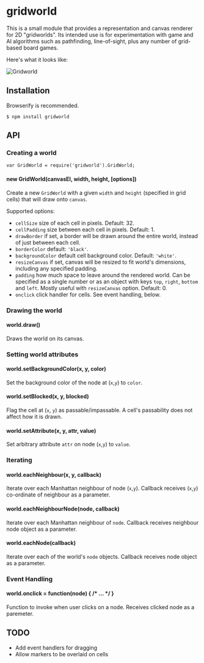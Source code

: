 # gridworld

This is a small module that provides a representation and canvas renderer for 2D "gridworlds". Its intended use is for experimentation with game and AI algorithms such as pathfinding, line-of-sight, plus any number of grid-based board games.

Here's what it looks like:

![Gridworld](https://raw.github.com/jaz303/gridworld/master/screenshot.png)

## Installation

Browserify is recommended.

    $ npm install gridworld

## API

### Creating a world

    var GridWorld = require('gridworld').GridWorld;

#### new GridWorld(canvasEl, width, height, [options])

Create a new `GridWorld` with a given `width` and `height` (specified in grid cells) that will draw onto `canvas`.

Supported options:

  * `cellSize` size of each cell in pixels. Default: 32.
  * `cellPadding` size between each cell in pixels. Default: 1.
  * `drawBorder` if set, a border will be drawn around the entire world, instead of just between each cell.
  * `borderColor` default: `'black'`.
  * `backgroundColor` default cell background color. Default: `'white'`.
  * `resizeCanvas` if set, canvas will be resized to fit world's dimensions, including any specified padding.
  * `padding` how much space to leave around the rendered world. Can be specified as a single number or as an object with keys `top`, `right`, `bottom` and `left`. Mostly useful with `resizeCanvas` option. Default: 0.
  * `onclick` click handler for cells. See event handling, below.

### Drawing the world

#### world.draw()

Draws the world on its canvas.

### Setting world attributes

#### world.setBackgroundColor(x, y, color)

Set the background color of the node at (`x`,`y`) to `color`.

#### world.setBlocked(x, y, blocked)

Flag the cell at (`x`, `y`) as passable/impassable. A cell's passability does not affect how it is drawn.

#### world.setAttribute(x, y, attr, value)

Set arbitrary attribute `attr` on node (`x`,`y`) to `value`.

### Iterating

#### world.eachNeighbour(x, y, callback)

Iterate over each Manhattan neighbour of node (`x`,`y`). Callback receives (`x`,`y`) co-ordinate of neighbour as a parameter.

#### world.eachNeighbourNode(node, callback)

Iterate over each Manhattan neighbour of `node`. Callback receives neighbour node object as a parameter.

#### world.eachNode(callback)

Iterate over each of the world's `node` objects. Callback receives node object as a parameter.

### Event Handling

#### world.onclick = function(node) { /* ... */ }

Function to invoke when user clicks on a node. Receives clicked node as a paremeter.

## TODO

  * Add event handlers for dragging
  * Allow markers to be overlaid on cells